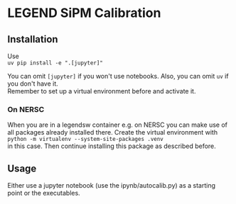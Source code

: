 # LEGEND SiPM Calibration

## Installation

Use  
`uv pip install -e ".[jupyter]"`

You can omit `[jupyter]` if you won't use notebooks.
Also, you can omit `uv` if you don't have it.  
Remember to set up a virtual environment before and activate it.

### On NERSC

When you are in a legendsw container e.g. on NERSC you can make use of all packages already installed there.
Create the virtual environment with  
`python -m virtualenv --system-site-packages .venv`  
in this case.
Then continue installing this package as described before.

## Usage

Either use a jupyter notebook (use the ipynb/autocalib.py) as a starting point or the executables.
